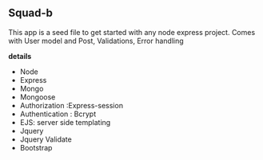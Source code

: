 ## Squad-b

This app is a seed file to get started with any node express project. Comes with 
User model and Post, Validations, Error handling

**details**

- Node
- Express 
- Mongo
- Mongoose
- Authorization :Express-session
- Authentication : Bcrypt
- EJS: server side templating
- Jquery 
- Jquery Validate
- Bootstrap
